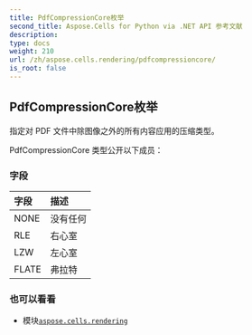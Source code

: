 ```yaml
---
title: PdfCompressionCore枚举
second_title: Aspose.Cells for Python via .NET API 参考文献
description:
type: docs
weight: 210
url: /zh/aspose.cells.rendering/pdfcompressioncore/
is_root: false
---
```

## PdfCompressionCore枚举
指定对 PDF 文件中除图像之外的所有内容应用的压缩类型。



PdfCompressionCore 类型公开以下成员：

### 字段
|字段|描述|
| :- | :- |
| NONE |没有任何|
| RLE |右心室|
| LZW |左心室|
| FLATE |弗拉特|



### 也可以看看
* 模块[`aspose.cells.rendering`](..)
